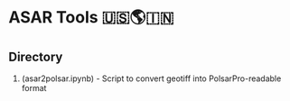 # ASAR Tools 🇺🇸🌎🇮🇳


## Directory
1. (asar2polsar.ipynb) - Script to convert geotiff into PolsarPro-readable format

